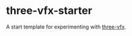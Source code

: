# three-vfx-starter

A start template for experimenting with [three-vfx].

[three-vfx]: https://github.com/hmans/three-vfx
